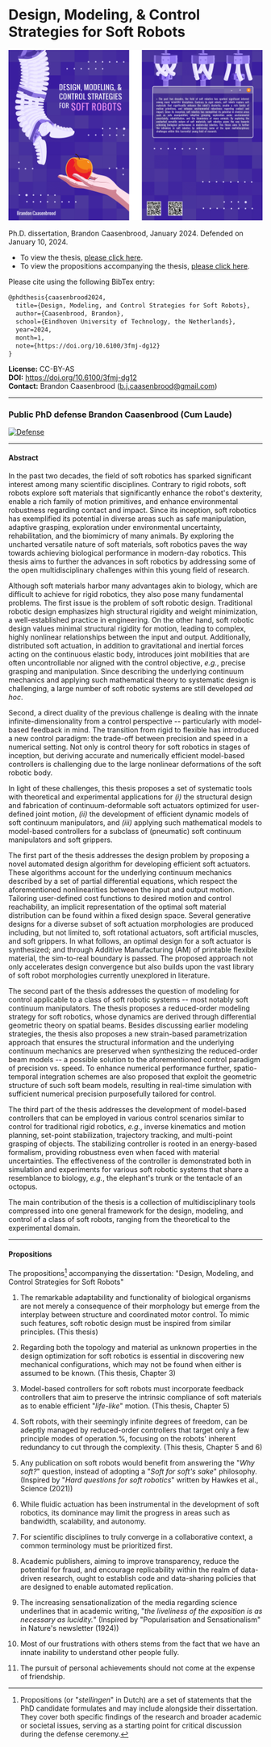 Design, Modeling, & Control Strategies for Soft Robots
========================================================

<img src="figs/cover-combined.png" width="600"/>

Ph.D. dissertation, Brandon Caasenbrood, January 2024. Defended on January 10, 2024. 

- To view the thesis, [please click here](https://nbviewer.org/github/BJCaasenbrood/thesis/blob/master/phd-thesis-Caasenbrood2024.pdf).
- To view the propositions accompanying the thesis, [please click here](https://nbviewer.org/github/BJCaasenbrood/thesis/blob/master/phd-propositions-Caasenbrood2024.pdf).

Please cite using the following BibTex entry:

```
@phdthesis{caasenbrood2024,
  title={Design, Modeling, and Control Strategies for Soft Robots},
  author={Caasenbrood, Brandon},
  school={Eindhoven University of Technology, the Netherlands},
  year=2024,
  month=1,
  note={https://doi.org/10.6100/3fmj-dg12}
}
```
**License:** CC-BY-AS  
**DOI:** https://doi.org/10.6100/3fmj-dg12  
**Contact:** Brandon Caasenbrood (<b.j.caasenbrood@gmail.com>)  

---
### Public PhD defense Brandon Caasenbrood (Cum Laude)
[![Defense](https://img.youtube.com/vi/ihmIj9PDeaQ/0.jpg)](https://www.youtube.com/watch?v=ihmIj9PDeaQ)

---
#### Abstract
In the past two decades, the field of soft robotics has sparked significant interest among many scientific disciplines. Contrary to rigid robots, soft robots explore soft materials that significantly enhance the robot's dexterity, enable a rich family of motion primitives, and enhance environmental robustness regarding contact and impact. Since its inception, soft robotics has exemplified its potential in diverse areas such as safe manipulation, adaptive grasping, exploration under environmental uncertainty, rehabilitation, and the biomimicry of many animals. By exploring the uncharted versatile nature of soft materials, soft robotics paves the way towards achieving biological performance in modern-day robotics. This thesis aims to further the advances in soft robotics by addressing some of the open multidisciplinary challenges within this young field of research.

Although soft materials harbor many advantages akin to biology, which are difficult to achieve for rigid robotics, they also pose many fundamental problems. The first issue is the problem of soft robotic design. Traditional robotic design emphasizes high structural rigidity and weight minimization, a well-established practice in engineering. On the other hand, soft robotic design values minimal structural rigidity for motion, leading to complex, highly nonlinear relationships between the input and output. Additionally, distributed soft actuation, in addition to gravitational and inertial forces acting on the continuous elastic body, introduces joint mobilities that are often uncontrollable nor aligned with the control objective, *e.g.*, precise grasping and manipulation. Since describing the underlying continuum mechanics and applying such mathematical theory to systematic design is challenging, a large number of soft robotic systems are still developed *ad hoc*.

Second, a direct duality of the previous challenge is dealing with the innate infinite-dimensionality from a control perspective -- particularly with model-based feedback in mind. The transition from rigid to flexible has introduced a new control paradigm: the trade-off between precision and speed in a numerical setting. Not only is control theory for soft robotics in stages of inception, but deriving accurate and numerically efficient model-based controllers is challenging due to the large nonlinear deformations of the soft robotic body.

In light of these challenges, this thesis proposes a set of systematic tools with theoretical and experimental applications for *(i)* the structural design and fabrication of continuum-deformable soft actuators optimized for user-defined joint motion, *(ii)* the development of efficient dynamic models of soft continuum manipulators, and *(iii)* applying such mathematical models to model-based controllers for a subclass of (pneumatic) soft continuum manipulators and soft grippers.

The first part of the thesis addresses the design problem by proposing a novel automated design algorithm for developing efficient soft actuators. These algorithms account for the underlying continuum mechanics described by a set of partial differential equations, which respect the aforementioned nonlinearities between the input and output motion. Tailoring user-defined cost functions to desired motion and control reachability, an implicit representation of the optimal soft material distribution can be found within a fixed design space. Several generative designs for a diverse subset of soft actuation morphologies are produced including, but not limited to, soft rotational actuators, soft artificial muscles, and soft grippers. In what follows, an optimal design for a soft actuator is synthesized; and through Additive Manufacturing (AM) of printable flexible material, the sim-to-real boundary is passed. The proposed approach not only accelerates design convergence but also builds upon the vast library of soft robot morphologies currently unexplored in literature.

The second part of the thesis addresses the question of modeling for control applicable to a class of soft robotic systems -- most notably soft continuum manipulators. The thesis proposes a reduced-order modeling strategy for soft robotics, whose dynamics are derived through differential geometric theory on spatial beams. Besides discussing earlier modeling strategies, the thesis also proposes a new strain-based parametrization approach that ensures the structural information and the underlying continuum mechanics are preserved when synthesizing the reduced-order beam models -- a possible solution to the aforementioned control paradigm of precision vs. speed. To enhance numerical performance further, spatio-temporal integration schemes are also proposed that exploit the geometric structure of such soft beam models, resulting in real-time simulation with sufficient numerical precision purposefully tailored for control.

The third part of the thesis addresses the development of model-based controllers that can be employed in various control scenarios similar to control for traditional rigid robotics, *e.g.*, inverse kinematics and motion planning, set-point stabilization, trajectory tracking, and multi-point grasping of objects. The stabilizing controller is rooted in an energy-based formalism, providing robustness even when faced with material uncertainties. The effectiveness of the controller is demonstrated both in simulation and experiments for various soft robotic systems that share a resemblance to biology, *e.g.*, the elephant's trunk or the tentacle of an octopus.

The main contribution of the thesis is a collection of multidisciplinary tools compressed into one general framework for the design, modeling, and control of a class of soft robots, ranging from the theoretical to the experimental domain.

---
#### Propositions

The propositions[^1] accompanying the dissertation: "Design, Modeling, and Control Strategies for Soft Robots"

1. The remarkable adaptability and functionality of biological organisms are not merely a consequence of their morphology but emerge from the interplay between structure and coordinated motor control. To mimic such features, soft robotic design must be inspired from similar principles. (This thesis)

2. Regarding both the topology and material as unknown properties in the design optimization for soft robotics is essential in discovering new mechanical configurations, which may not be found when either is assumed to be known. (This thesis, Chapter 3)

3. Model-based controllers for soft robots must incorporate feedback controllers that aim to preserve the intrinsic compliance of soft materials as to enable efficient "*life-like*" motion. (This thesis, Chapter 5)

4. Soft robots, with their seemingly infinite degrees of freedom, can be adeptly managed by reduced-order controllers that target only a few principle modes of operation.%, focusing on the robots' inherent redundancy to cut through the complexity. (This thesis, Chapter 5 and 6)

5. Any publication on soft robots would benefit from answering the "*Why soft?*" question, instead of adopting a "*Soft for soft's sake*" philosophy. (Inspired by "*Hard questions for soft robotics*" written by Hawkes et al., Science (2021))

6. While fluidic actuation has been instrumental in the development of soft robotics, its dominance may limit the progress in areas such as bandwidth, scalability, and autonomy.

7. For scientific disciplines to truly converge in a collaborative context, a common terminology must be prioritized first.

8. Academic publishers, aiming to improve transparency, reduce the potential for fraud, and encourage replicability within the realm of data-driven research, ought to establish code and data-sharing policies that are designed to enable automated replication.

9. The increasing sensationalization of the media regarding science underlines that in academic writing, "*the liveliness of the exposition is as necessary as lucidity.*" (Inspired by "Popularisation and Sensationalism" in Nature's newsletter (1924)) 

10. Most of our frustrations with others stems from the fact that we have an innate inability to understand other people fully.

11. The pursuit of personal achievements should not come at the expense of friendship.

[^1]: Propositions (or "*stellingen*" in Dutch) are a set of statements that the PhD candidate formulates and may include alongside their dissertation. They cover both specific findings of the research and broader academic or societal issues, serving as a starting point for critical discussion during the defense ceremony.
